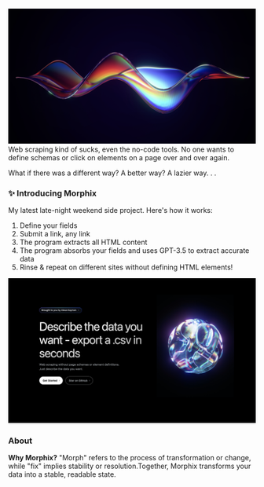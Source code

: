 ![Morphix Header](/public/images/line.png)
Web scraping kind of sucks, even the no-code tools. No one wants to define schemas or click on elements on a page over and over again.

What if there was a different way? A better way? A lazier way. . .

### ✨ Introducing Morphix

My latest late-night weekend side project. Here's how it works:

1. Define your fields
2. Submit a link, any link
3. The program extracts all HTML content
4. The program absorbs your fields and uses GPT-3.5 to extract accurate data
5. Rinse & repeat on different sites without defining HTML elements!

![Morphix Preview](/public/images/graphhero.png)

### About

**Why Morphix?**
"Morph" refers to the process of transformation or change, while "fix" implies stability or resolution.Together, Morphix transforms your data into a stable, readable state.
